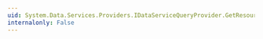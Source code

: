 ```yaml
---
uid: System.Data.Services.Providers.IDataServiceQueryProvider.GetResourceType(System.Object)
internalonly: False
---
```

